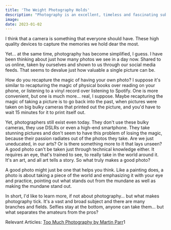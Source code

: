 ```yaml
---
title: 'The Weight Photography Holds'
description: "Photography is an excellent, timeless and fascinating subject to talk about, so I guess that's what this newsletter is going to be about."
image:
date: 2023-01-02
---
```


I think that a camera is something that everyone should have. These high quality devices to capture the memories we hold dear the most.

Yet… at the same time, photography has become simplified, I guess. I have been thinking about just how many photos we see in a day now. Shared to us online, taken by ourselves and shown to us through our social media feeds. That seems to devalue just how valuable a single picture can be.

How do you recapture the magic of having your own photo? I suppose it's similar to recapturing the magic of physical books over reading on your phone, or listening to a vinyl record over listening to Spotify. One is more convenient, but one is much more… real, I suppose. Maybe recapturing the magic of taking a picture is to go back into the past, when pictures were taken on big bulky cameras that printed out the picture, and you'd have to wait 15 minutes for it to print itself out.

Yet, photographers still exist even today. They don't use these bulky cameras, they use DSLRs or even a high-end smartphone. They take stunning pictures and don't seem to have this problem of losing the magic, because their passion radiates out of the photos they take. Are we just uneducated, in our arts? Or is there something more to it that lays unseen? A good photo can't be taken just through technical knowledge either. It requires an eye, that's trained to see, to really take in the world around it. It's an art, and all art tells a story. So what truly makes a good photo?

A good photo might just be one that helps you think. Like a painting does, a photo is about taking a piece of the world and emphasizing it with your eye and practice, pointing out what stands out from the mundane as well as making the mundane stand out.

In short, I'd like to learn more, if not about photography… but what makes photography tick. It's a vast and broad subject and there are many branches and fields. Selfies stay at the bottom, anyone can take them… but what separates the amateurs from the pros?

Relevant Articles:
[Too Much Photography by Martin Parr](https://www.martinparr.com/2012/too-much-photography/)1
